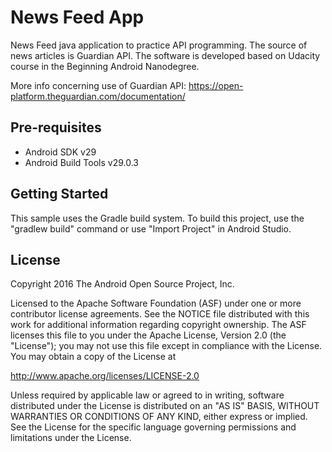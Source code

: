 News Feed App
===================================

News Feed java application to practice API programming. The source of news articles is Guardian API.
The software is developed based on Udacity course in the Beginning Android Nanodegree.

More info concerning use of Guardian API:
https://open-platform.theguardian.com/documentation/

Pre-requisites
--------------

- Android SDK v29
- Android Build Tools v29.0.3

Getting Started
---------------

This sample uses the Gradle build system. To build this project, use the
"gradlew build" command or use "Import Project" in Android Studio.


License
-------

Copyright 2016 The Android Open Source Project, Inc.

Licensed to the Apache Software Foundation (ASF) under one or more contributor
license agreements.  See the NOTICE file distributed with this work for
additional information regarding copyright ownership.  The ASF licenses this
file to you under the Apache License, Version 2.0 (the "License"); you may not
use this file except in compliance with the License.  You may obtain a copy of
the License at

http://www.apache.org/licenses/LICENSE-2.0

Unless required by applicable law or agreed to in writing, software
distributed under the License is distributed on an "AS IS" BASIS, WITHOUT
WARRANTIES OR CONDITIONS OF ANY KIND, either express or implied.  See the
License for the specific language governing permissions and limitations under
the License.
